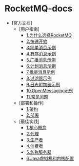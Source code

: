 # RocketMQ-docs

- [官方文档]
	- [用户指南]
		- [1.为什么选择RocketMQ](官方文档/用户指南/1.为什么选择RocketMQ.md)
		- [2.快速开始](官方文档/用户指南/2.快速开始.md)
		- [3.简单消息示例](官方文档/用户指南/3.简单消息示例.md)
		- [4.有序消息示例](官方文档/用户指南/4.有序消息示例.md)
		- [5.广播消息示例](官方文档/用户指南/5.广播消息示例.md)
		- [6.计划消息示例](官方文档/用户指南/6.计划消息示例.md)
		- [7.批量消息示例](官方文档/用户指南/7.批量消息示例.md)
		- [8.过滤器示例](官方文档/用户指南/8.过滤器示例.md)
		- [9.日志附加器示例](官方文档/用户指南/9.日志附加器示例.md)
		- [10.OpenMessaging示例](官方文档/用户指南/10.OpenMessaging示例.md)
		- [11.常见问题](官方文档/用户指南/11.常见问题.md)
	- [部署和操作]
		- [1.架构](官方文档/部署和操作/1.架构.md)
		- [2.部署](官方文档/部署和操作/2.部署.md)
	- [最佳实践]
		- [1.核心概念](官方文档/最佳实践/1.核心概念.md)
		- [2.代理](官方文档/最佳实践/2.代理.md)
		- [3.生产者](官方文档/最佳实践/3.生产者.md)
		- [4.消费者](官方文档/最佳实践/4.消费者.md)
		- [5.名称服务器](官方文档/最佳实践/5.名称服务器.md)
		- [6.Java虚拟机和内核配置](官方文档/最佳实践/6.Java虚拟机和内核配置.md)